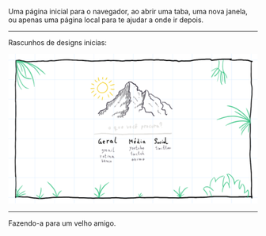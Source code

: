 Uma página inicial para o navegador, ao abrir uma taba, uma nova janela, ou apenas uma página local para te ajudar a onde ir depois.

___

Rascunhos de designs inicias:

![Primeiro rascunho.](/.github/1o_rascunho.png)

___

Fazendo-a para um velho amigo.
